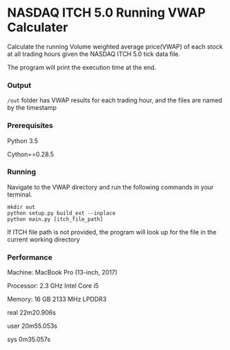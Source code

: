 # NASDAQ ITCH 5.0 Running VWAP Calculater

Calculate the running Volume weighted average price(VWAP) of each stock at all trading hours given the NASDAQ ITCH 5.0 tick data file.

The program will print the execution time at the end.

### Output

`/out` folder has VWAP results for each trading hour, and the files are named by the timestamp


### Prerequisites

Python 3.5

Cython==0.28.5

### Running 

Navigate to the VWAP directory and run the following commands in your terminal.


```
mkdir out
python setup.py build_ext --inplace
python main.py [itch_file_path] 
```

If ITCH file path is not provided, the program will look up for the file in the current working directory

### Performance

Machine: MacBook Pro (13-inch, 2017)

Processor: 2.3 GHz Intel Core i5

Memory: 16 GB 2133 MHz LPDDR3

real	22m20.906s

user	20m55.053s

sys	0m35.057s